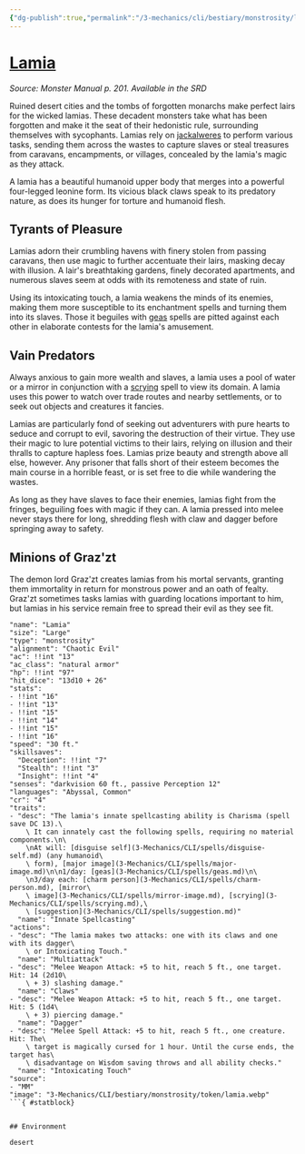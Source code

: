 ```yaml
---
{"dg-publish":true,"permalink":"/3-mechanics/cli/bestiary/monstrosity/lamia/","tags":["ttrpg-cli/compendium/src/5e/mm","ttrpg-cli/monster/cr/4","ttrpg-cli/monster/environment/desert","ttrpg-cli/monster/size/large","ttrpg-cli/monster/type/monstrosity"],"noteIcon":""}
---
```


# [Lamia](3-Mechanics\CLI\bestiary\monstrosity/lamia.md)
*Source: Monster Manual p. 201. Available in the <span title='Systems Reference Document (5.1)'>SRD</span>*  

Ruined desert cities and the tombs of forgotten monarchs make perfect lairs for the wicked lamias. These decadent monsters take what has been forgotten and make it the seat of their hedonistic rule, surrounding themselves with sycophants. Lamias rely on [jackalweres](3-Mechanics/CLI/bestiary/humanoid/jackalwere.md) to perform various tasks, sending them across the wastes to capture slaves or steal treasures from caravans, encampments, or villages, concealed by the lamia's magic as they attack.

A lamia has a beautiful humanoid upper body that merges into a powerful four-legged leonine form. Its vicious black claws speak to its predatory nature, as does its hunger for torture and humanoid flesh.

## Tyrants of Pleasure

Lamias adorn their crumbling havens with finery stolen from passing caravans, then use magic to further accentuate their lairs, masking decay with illusion. A lair's breathtaking gardens, finely decorated apartments, and numerous slaves seem at odds with its remoteness and state of ruin.

Using its intoxicating touch, a lamia weakens the minds of its enemies, making them more susceptible to its enchantment spells and turning them into its slaves. Those it beguiles with [geas](3-Mechanics/CLI/spells/geas.md) spells are pitted against each other in elaborate contests for the lamia's amusement.

## Vain Predators

Always anxious to gain more wealth and slaves, a lamia uses a pool of water or a mirror in conjunction with a [scrying](3-Mechanics/CLI/spells/scrying.md) spell to view its domain. A lamia uses this power to watch over trade routes and nearby settlements, or to seek out objects and creatures it fancies.

Lamias are particularly fond of seeking out adventurers with pure hearts to seduce and corrupt to evil, savoring the destruction of their virtue. They use their magic to lure potential victims to their lairs, relying on illusion and their thralls to capture hapless foes. Lamias prize beauty and strength above all else, however. Any prisoner that falls short of their esteem becomes the main course in a horrible feast, or is set free to die while wandering the wastes.

As long as they have slaves to face their enemies, lamias fight from the fringes, beguiling foes with magic if they can. A lamia pressed into melee never stays there for long, shredding flesh with claw and dagger before springing away to safety.

## Minions of Graz'zt

The demon lord Graz'zt creates lamias from his mortal servants, granting them immortality in return for monstrous power and an oath of fealty. Graz'zt sometimes tasks lamias with guarding locations important to him, but lamias in his service remain free to spread their evil as they see fit.

```statblock
"name": "Lamia"
"size": "Large"
"type": "monstrosity"
"alignment": "Chaotic Evil"
"ac": !!int "13"
"ac_class": "natural armor"
"hp": !!int "97"
"hit_dice": "13d10 + 26"
"stats":
- !!int "16"
- !!int "13"
- !!int "15"
- !!int "14"
- !!int "15"
- !!int "16"
"speed": "30 ft."
"skillsaves":
  "Deception": !!int "7"
  "Stealth": !!int "3"
  "Insight": !!int "4"
"senses": "darkvision 60 ft., passive Perception 12"
"languages": "Abyssal, Common"
"cr": "4"
"traits":
- "desc": "The lamia's innate spellcasting ability is Charisma (spell save DC 13).\
    \ It can innately cast the following spells, requiring no material components.\n\
    \nAt will: [disguise self](3-Mechanics/CLI/spells/disguise-self.md) (any humanoid\
    \ form), [major image](3-Mechanics/CLI/spells/major-image.md)\n\n1/day: [geas](3-Mechanics/CLI/spells/geas.md)\n\
    \n3/day each: [charm person](3-Mechanics/CLI/spells/charm-person.md), [mirror\
    \ image](3-Mechanics/CLI/spells/mirror-image.md), [scrying](3-Mechanics/CLI/spells/scrying.md),\
    \ [suggestion](3-Mechanics/CLI/spells/suggestion.md)"
  "name": "Innate Spellcasting"
"actions":
- "desc": "The lamia makes two attacks: one with its claws and one with its dagger\
    \ or Intoxicating Touch."
  "name": "Multiattack"
- "desc": "Melee Weapon Attack: +5 to hit, reach 5 ft., one target. Hit: 14 (2d10\
    \ + 3) slashing damage."
  "name": "Claws"
- "desc": "Melee Weapon Attack: +5 to hit, reach 5 ft., one target. Hit: 5 (1d4\
    \ + 3) piercing damage."
  "name": "Dagger"
- "desc": "Melee Spell Attack: +5 to hit, reach 5 ft., one creature. Hit: The\
    \ target is magically cursed for 1 hour. Until the curse ends, the target has\
    \ disadvantage on Wisdom saving throws and all ability checks."
  "name": "Intoxicating Touch"
"source":
- "MM"
"image": "3-Mechanics/CLI/bestiary/monstrosity/token/lamia.webp"
```{ #statblock}


## Environment

desert